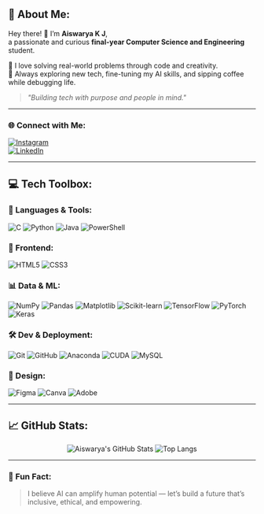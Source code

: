 ## 🌟 About Me:

Hey there! 👋 I’m **Aiswarya K J**,  
a passionate and curious **final-year Computer Science and Engineering** student.

🎯 I love solving real-world problems through code and creativity.  
🚀 Always exploring new tech, fine-tuning my AI skills, and sipping coffee while debugging life.

> *"Building tech with purpose and people in mind."*

---

### 🌐 Connect with Me:

[![Instagram](https://img.shields.io/badge/Instagram-E4405F?style=for-the-badge&logo=instagram&logoColor=white)](https://instagram.com/)  
[![LinkedIn](https://img.shields.io/badge/LinkedIn-0A66C2?style=for-the-badge&logo=linkedin&logoColor=white)](https://linkedin.com/)

---

## 💻 Tech Toolbox:

### 🧠 Languages & Tools:
![C](https://img.shields.io/badge/C-00599C?style=for-the-badge&logo=c&logoColor=white)
![Python](https://img.shields.io/badge/Python-3776AB?style=for-the-badge&logo=python&logoColor=white)
![Java](https://img.shields.io/badge/Java-ED8B00?style=for-the-badge&logo=java&logoColor=white)
![PowerShell](https://img.shields.io/badge/Powershell-5391FE?style=for-the-badge&logo=powershell&logoColor=white)

### 🎨 Frontend:
![HTML5](https://img.shields.io/badge/HTML5-E34F26?style=for-the-badge&logo=html5&logoColor=white)
![CSS3](https://img.shields.io/badge/CSS3-1572B6?style=for-the-badge&logo=css3&logoColor=white)

### 📊 Data & ML:
![NumPy](https://img.shields.io/badge/Numpy-013243?style=for-the-badge&logo=numpy&logoColor=white)
![Pandas](https://img.shields.io/badge/Pandas-150458?style=for-the-badge&logo=pandas&logoColor=white)
![Matplotlib](https://img.shields.io/badge/Matplotlib-ff8400?style=for-the-badge&logo=matplotlib&logoColor=white)
![Scikit-learn](https://img.shields.io/badge/Scikit--learn-F7931E?style=for-the-badge&logo=scikit-learn&logoColor=white)
![TensorFlow](https://img.shields.io/badge/Tensorflow-FF6F00?style=for-the-badge&logo=tensorflow&logoColor=white)
![PyTorch](https://img.shields.io/badge/PyTorch-EE4C2C?style=for-the-badge&logo=pytorch&logoColor=white)
![Keras](https://img.shields.io/badge/Keras-D00000?style=for-the-badge&logo=keras&logoColor=white)

### 🛠️ Dev & Deployment:
![Git](https://img.shields.io/badge/Git-F05032?style=for-the-badge&logo=git&logoColor=white)
![GitHub](https://img.shields.io/badge/GitHub-181717?style=for-the-badge&logo=github&logoColor=white)
![Anaconda](https://img.shields.io/badge/Anaconda-44A833?style=for-the-badge&logo=anaconda&logoColor=white)
![CUDA](https://img.shields.io/badge/CUDA-76B900?style=for-the-badge&logo=nvidia&logoColor=white)
![MySQL](https://img.shields.io/badge/MySQL-4479A1?style=for-the-badge&logo=mysql&logoColor=white)

### 🎨 Design:
![Figma](https://img.shields.io/badge/Figma-F24E1E?style=for-the-badge&logo=figma&logoColor=white)
![Canva](https://img.shields.io/badge/Canva-00C4CC?style=for-the-badge&logo=canva&logoColor=white)
![Adobe](https://img.shields.io/badge/Adobe-FF0000?style=for-the-badge&logo=adobe&logoColor=white)

---

## 📈 GitHub Stats:

<div align="center">

![Aiswarya's GitHub Stats](https://github-readme-stats.vercel.app/api?username=NSS21CS007&show_icons=true&theme=tokyonight&border_radius=15)
![Top Langs](https://github-readme-stats.vercel.app/api/top-langs/?username=NSS21CS007&layout=compact&theme=tokyonight)

</div>

---

### 🧠 Fun Fact:
> I believe AI can amplify human potential — let’s build a future that’s inclusive, ethical, and empowering.

